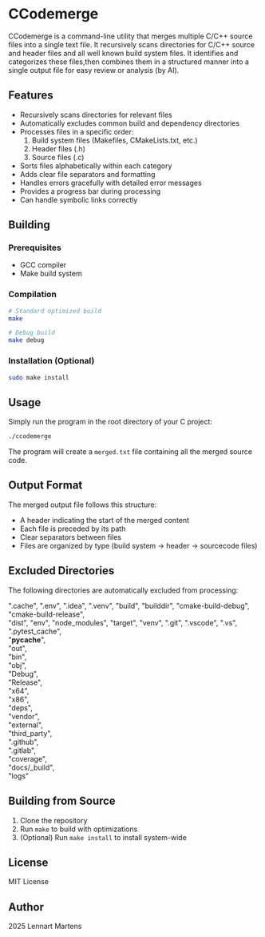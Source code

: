 # CCodemerge

CCodemerge is a command-line utility that merges multiple C/C++ source files into a single text file. It recursively scans directories for C/C++ source and header files and all well known build system files. It identifies and categorizes these files,then combines them in a structured manner into a single output file for easy review or analysis (by AI).

## Features

- Recursively scans directories for relevant files
- Automatically excludes common build and dependency directories
- Processes files in a specific order:
  1. Build system files (Makefiles, CMakeLists.txt, etc.)
  2. Header files (.h)
  3. Source files (.c)
- Sorts files alphabetically within each category
- Adds clear file separators and formatting
- Handles errors gracefully with detailed error messages
- Provides a progress bar during processing
- Can handle symbolic links correctly

## Building

### Prerequisites

- GCC compiler
- Make build system

### Compilation

```bash
# Standard optimized build
make

# Debug build
make debug
```

### Installation (Optional)

```bash
sudo make install
```

## Usage

Simply run the program in the root directory of your C project:

```bash
./ccodemerge
```

The program will create a `merged.txt` file containing all the merged source code.

## Output Format

The merged output file follows this structure:

- A header indicating the start of the merged content
- Each file is preceded by its path
- Clear separators between files
- Files are organized by type (build system → header → sourcecode files)

## Excluded Directories

The following directories are automatically excluded from processing:

".cache",
".env",
".idea",
".venv",
"build",
"builddir",
"cmake-build-debug",
"cmake-build-release",    
"dist",
"env",
"node_modules",
"target",
"venv",
".git",
".vscode",
".vs",                    
".pytest_cache",          
"__pycache__",            
"out",                    
"bin",                   
"obj",                  
"Debug",                  
"Release",                
"x64",                   
"x86",                    
"deps",                   
"vendor",               
"external",              
"third_party",          
".github",                
".gitlab",               
"coverage",           
"docs/_build",            
"logs"    

## Building from Source

1. Clone the repository
2. Run `make` to build with optimizations
3. (Optional) Run `make install` to install system-wide

## License

MIT License

## Author

2025 Lennart Martens
